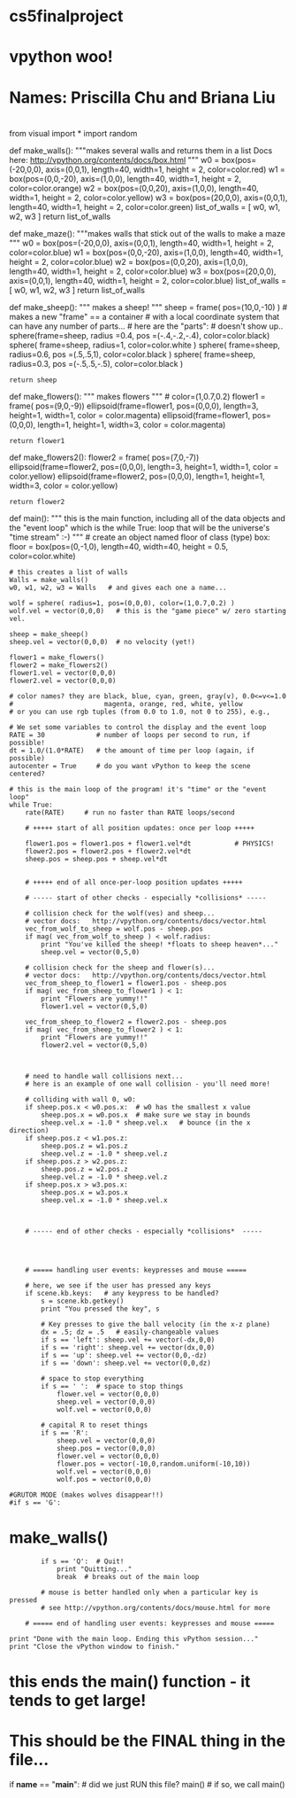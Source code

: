 # cs5finalproject
# vpython woo! 
#
# Names: Priscilla Chu and Briana Liu
#

from visual import *
import random

def make_walls():
    """makes several walls and returns them in a list
        Docs here:  http://vpython.org/contents/docs/box.html
    """
    w0 = box(pos=(-20,0,0), axis=(0,0,1), 
             length=40, width=1, height = 2, color=color.red)
    w1 = box(pos=(0,0,-20), axis=(1,0,0), 
             length=40, width=1, height = 2, color=color.orange)
    w2 = box(pos=(0,0,20), axis=(1,0,0), 
             length=40, width=1, height = 2, color=color.yellow)
    w3 = box(pos=(20,0,0), axis=(0,0,1), 
             length=40, width=1, height = 2, color=color.green)
    list_of_walls = [ w0, w1, w2, w3 ]
    return list_of_walls

def make_maze():
    """makes walls that stick out of the walls to make a maze
    """
    w0 = box(pos=(-20,0,0), axis=(0,0,1), 
             length=40, width=1, height = 2, color=color.blue)
    w1 = box(pos=(0,0,-20), axis=(1,0,0), 
             length=40, width=1, height = 2, color=color.blue)
    w2 = box(pos=(0,0,20), axis=(1,0,0), 
             length=40, width=1, height = 2, color=color.blue)
    w3 = box(pos=(20,0,0), axis=(0,0,1), 
             length=40, width=1, height = 2, color=color.blue)
    list_of_walls = [ w0, w1, w2, w3 ]
    return list_of_walls

def make_sheep():
    """ makes a sheep!
    """
    sheep = frame( pos=(10,0,-10) )  # makes a new "frame" == a container
    # with a local coordinate system that can have any number of parts...
    # here are the "parts":
    # doesn't show up.. sphere(frame=sheep, radius =0.4, pos =(-.4,-.2,-.4), color=color.black)
    sphere( frame=sheep, radius=1, color=color.white )
    sphere( frame=sheep, radius=0.6, pos =(.5,.5,1), color=color.black )
    sphere( frame=sheep, radius=0.3, pos =(-.5,.5,-.5), color=color.black )


    return sheep

def make_flowers():
    """ makes flowers """
    # color=(1,0.7,0.2)
    flower1 = frame( pos=(9,0,-9))
    ellipsoid(frame=flower1, pos=(0,0,0), 
          length=3, height=1, width=1, color = color.magenta)
    ellipsoid(frame=flower1, pos=(0,0,0), 
          length=1, height=1, width=3, color = color.magenta)

    return flower1

def make_flowers2():
    flower2 = frame( pos=(7,0,-7))
    ellipsoid(frame=flower2, pos=(0,0,0), 
          length=3, height=1, width=1, color = color.yellow)
    ellipsoid(frame=flower2, pos=(0,0,0), 
          length=1, height=1, width=3, color = color.yellow)

    return flower2


def main():
    """ this is the main function, including
        all of the data objects and the "event loop"
        which is the while True: loop that will
        be the universe's "time stream" :-)
    """
    # create an object named floor of class (type) box:
    floor = box(pos=(0,-1,0), length=40, width=40, height = 0.5, color=color.white)

    # this creates a list of walls 
    Walls = make_walls()
    w0, w1, w2, w3 = Walls   # and gives each one a name...

    wolf = sphere( radius=1, pos=(0,0,0), color=(1,0.7,0.2) )
    wolf.vel = vector(0,0,0)   # this is the "game piece" w/ zero starting vel.
    
    sheep = make_sheep()
    sheep.vel = vector(0,0,0)  # no velocity (yet!)

    flower1 = make_flowers()
    flower2 = make_flowers2()
    flower1.vel = vector(0,0,0)
    flower2.vel = vector(0,0,0)

    # color names? they are black, blue, cyan, green, gray(v), 0.0<=v<=1.0
    #                       magenta, orange, red, white, yellow
    # or you can use rgb tuples (from 0.0 to 1.0, not 0 to 255), e.g.,
    
    # We set some variables to control the display and the event loop
    RATE = 30             # number of loops per second to run, if possible!
    dt = 1.0/(1.0*RATE)   # the amount of time per loop (again, if possible)
    autocenter = True     # do you want vPython to keep the scene centered?

    # this is the main loop of the program! it's "time" or the "event loop"
    while True:
        rate(RATE)     # run no faster than RATE loops/second

        # +++++ start of all position updates: once per loop +++++ 

        flower1.pos = flower1.pos + flower1.vel*dt           # PHYSICS!
        flower2.pos = flower2.pos + flower2.vel*dt
        sheep.pos = sheep.pos + sheep.vel*dt


        # +++++ end of all once-per-loop position updates +++++ 

        # ----- start of other checks - especially *collisions* -----

        # collision check for the wolf(ves) and sheep...
        # vector docs:   http://vpython.org/contents/docs/vector.html
        vec_from_wolf_to_sheep = wolf.pos - sheep.pos
        if mag( vec_from_wolf_to_sheep ) < wolf.radius:
            print "You've killed the sheep! *floats to sheep heaven*..."
            sheep.vel = vector(0,5,0)
    
        # collision check for the sheep and flower(s)...
        # vector docs:   http://vpython.org/contents/docs/vector.html
        vec_from_sheep_to_flower1 = flower1.pos - sheep.pos
        if mag( vec_from_sheep_to_flower1 ) < 1:
            print "Flowers are yummy!!"
            flower1.vel = vector(0,5,0)

        vec_from_sheep_to_flower2 = flower2.pos - sheep.pos
        if mag( vec_from_sheep_to_flower2 ) < 1:
            print "Flowers are yummy!!"
            flower2.vel = vector(0,5,0)


        
        # need to handle wall collisions next...
        # here is an example of one wall collision - you'll need more!
        
        # colliding with wall 0, w0:
        if sheep.pos.x < w0.pos.x:  # w0 has the smallest x value
            sheep.pos.x = w0.pos.x  # make sure we stay in bounds
            sheep.vel.x = -1.0 * sheep.vel.x   # bounce (in the x direction)
        if sheep.pos.z < w1.pos.z:
            sheep.pos.z = w1.pos.z
            sheep.vel.z = -1.0 * sheep.vel.z
        if sheep.pos.z > w2.pos.z:  
            sheep.pos.z = w2.pos.z  
            sheep.vel.z = -1.0 * sheep.vel.z  
        if sheep.pos.x > w3.pos.x:
            sheep.pos.x = w3.pos.x
            sheep.vel.x = -1.0 * sheep.vel.x



        # ----- end of other checks - especially *collisions*  -----




        # ===== handling user events: keypresses and mouse =====

        # here, we see if the user has pressed any keys
        if scene.kb.keys:   # any keypress to be handled?
            s = scene.kb.getkey()
            print "You pressed the key", s  

            # Key presses to give the ball velocity (in the x-z plane)
            dx = .5; dz = .5   # easily-changeable values
            if s == 'left': sheep.vel += vector(-dx,0,0)
            if s == 'right': sheep.vel += vector(dx,0,0)
            if s == 'up': sheep.vel += vector(0,0,-dz)
            if s == 'down': sheep.vel += vector(0,0,dz)

            # space to stop everything
            if s == ' ':  # space to stop things
                flower.vel = vector(0,0,0)
                sheep.vel = vector(0,0,0)
                wolf.vel = vector(0,0,0)

            # capital R to reset things
            if s == 'R':
                sheep.vel = vector(0,0,0)
                sheep.pos = vector(0,0,0)
                flower.vel = vector(0,0,0)
                flower.pos = vector(-10,0,random.uniform(-10,10))
                wolf.vel = vector(0,0,0)
                wolf.pos = vector(0,0,0)
    
    #GRUTOR MODE (makes wolves disappear!!)
    #if s == 'G':
#    make_walls()
    
            if s == 'Q':  # Quit!
                print "Quitting..."
                break  # breaks out of the main loop

            # mouse is better handled only when a particular key is pressed
            # see http://vpython.org/contents/docs/mouse.html for more

        # ===== end of handling user events: keypresses and mouse =====

    print "Done with the main loop. Ending this vPython session..."
    print "Close the vPython window to finish."
# this ends the main() function - it tends to get large!


# This should be the FINAL thing in the file...
if __name__ == "__main__":   # did we just RUN this file?
    main()                   # if so, we call main()
